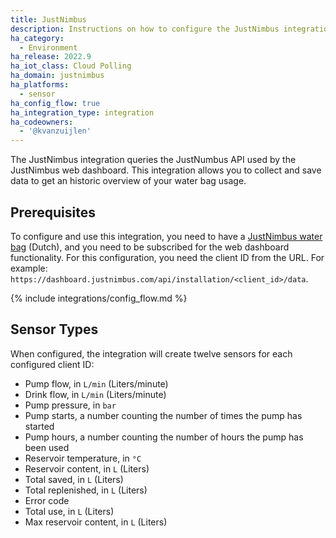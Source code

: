 ```yaml
---
title: JustNimbus
description: Instructions on how to configure the JustNimbus integration within Home Assistant
ha_category:
  - Environment
ha_release: 2022.9
ha_iot_class: Cloud Polling
ha_domain: justnimbus
ha_platforms:
  - sensor
ha_config_flow: true
ha_integration_type: integration
ha_codeowners:
  - '@kvanzuijlen'
---
```


The JustNimbus integration queries the JustNumbus API used by the JustNimbus web dashboard.
This integration allows you to collect and save data to get an historic overview of your water bag
usage.

## Prerequisites

To configure and use this integration, you need to have a
[JustNimbus water bag](https://justnimbus.com/regenwatersysteem/) (Dutch), and
you need to be subscribed for the web dashboard functionality. For this configuration, you need the
client ID from the URL. For example: `https://dashboard.justnimbus.com/api/installation/<client_id>/data`.

{% include integrations/config_flow.md %}

## Sensor Types

When configured, the integration will create twelve sensors for each configured client ID:

- Pump flow, in `L/min` (Liters/minute)
- Drink flow, in `L/min` (Liters/minute)
- Pump pressure, in `bar`
- Pump starts, a number counting the number of times the pump has started
- Pump hours, a number counting the number of hours the pump has been used
- Reservoir temperature, in `°C`
- Reservoir content, in `L` (Liters)
- Total saved, in `L` (Liters)
- Total replenished, in `L` (Liters)
- Error code
- Total use, in `L` (Liters)
- Max reservoir content, in `L` (Liters)
